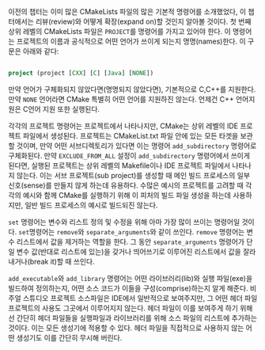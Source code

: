 
이전의 챕터는 이미 많은 CMakeLists 파일의 많은 기본적 명령어를 소개했었다, 이 챕터에서는 리뷰(review)와 어떻게 확장(expand on)할 것인지 알아볼 것이다. 첫 번째 상위 레벨의 CMakeLists 파일은 `PROJECT`를 명령어를 가지고 있어야 한다. 이 명령어는 프로젝트의 이름과 공식적으로 어떤 언어가 쓰이게 되는지 명명(names)한다. 이 구문은 아래와 같다:

```cmake

project (project [CXX] [C] [Java] [NONE])
```

만약 언어가 구체화되지 않았다면(명명되지 않았다면), 기본적으로 C,C++를 지원한다. 만약 `NONE` 언어라면 CMake 특별히 어떤 언어를 지원하진 않는다. 언제건 C++ 언어지원은 C언어 지원 또한 실행된다.

각각의 프로젝트 명령어는 프로젝트에서 나타나지만, CMake는 상위 레벨의 IDE 프로젝트 파일에서 생성된다. 프로젝트는 CMakeList.txt 파일 안에 있는 모든 타겟을 보관할 것이며, 만약 어떤 서브디렉토리가 있다면 이는 명령어 `add_subdirectory` 명령어로 구체화된다. 만약 `EXCLUDE_FROM_ALL` 설정이 `add_subdirectory` 명령어에서 쓰이게 된다면, 실행된 프로젝트는 상위 레벨의 Makefile이나 IDE 프로젝트 파일에서 나타나지 않는다. 이는 서브 프로젝트(sub project)를 생성할 때 메인 빌드 프로세스의 일부 신호(sense)를 만들지 않게 하는데 유용하다. 수많은 예시의 프로젝트를 고려할 때 각각의 예시와 함께 CMake를 실행하기 위해 이 피처의 빌드 파일 생성을 하는데 사용하지만, 일반 빌드 프로세스의 예시로 빌드되진 않는다.

`set` 명령어는 변수와 리스트 정의 및 수정을 위해 아마 가장 많이 쓰이는 명령어일 것이다. `set`명령어는 `remove`와 `separate_arguments`와 같이 쓰인다. `remove` 명령어는 변수 리스트에서 값을 제거하는 역할을 한다. 그 동안 `separate_arguments` 명령어가 단일 변수 값(반대로 리스트에 있는)을 갖거나 띄어쓰기로 이루어진 리스트에서 값을 잘라내거나(break it)할 때 쓰인다.


`add_executable`와 `add_library` 명령어는 어떤 라이브러리(lib)와 실행 파일(exe)을 빌드하여 정의하는지, 어떤 소스 코드가 이들을 구성(comprise)하는지 알게 해준다. 비주얼 스튜디오 프로젝트 소스파일은 IDE에서 일반적으로 보여주지만, 그 어떤 헤더 파일 프로젝트의 사용도 그곳에서 이루어지지 않는다. 헤더 파일이 이를 보여주게 하기 위해선 간단히 헤더 파일들을 실행파일과 라이브러리를 위해 소스 파일의 리스트에 추가하는 것이다. 이는 모든 생성기에 적용할 수 있다. 헤더 파일을 직접적으로 사용하지 않는 어떤 생성기도 이를 간단히 무시해 버린다.